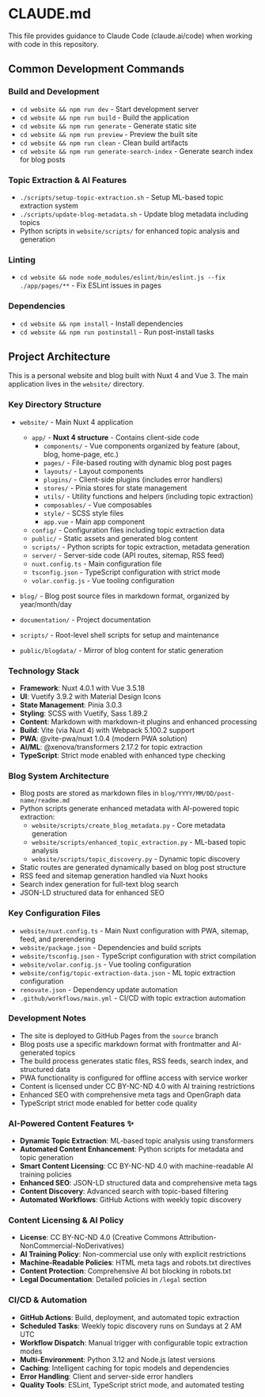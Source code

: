 # CLAUDE.md

This file provides guidance to Claude Code (claude.ai/code) when working with code in this repository.

## Common Development Commands

### Build and Development

- `cd website && npm run dev` - Start development server
- `cd website && npm run build` - Build the application
- `cd website && npm run generate` - Generate static site
- `cd website && npm run preview` - Preview the built site
- `cd website && npm run clean` - Clean build artifacts
- `cd website && npm run generate-search-index` - Generate search index for blog posts

### Topic Extraction & AI Features

- `./scripts/setup-topic-extraction.sh` - Setup ML-based topic extraction system
- `./scripts/update-blog-metadata.sh` - Update blog metadata including topics
- Python scripts in `website/scripts/` for enhanced topic analysis and generation

### Linting

- `cd website && node node_modules/eslint/bin/eslint.js --fix ./app/pages/**` - Fix ESLint issues in pages

### Dependencies

- `cd website && npm install` - Install dependencies
- `cd website && npm run postinstall` - Run post-install tasks

## Project Architecture

This is a personal website and blog built with Nuxt 4 and Vue 3. The main application lives in the `website/` directory.

### Key Directory Structure

- `website/` - Main Nuxt 4 application
  - `app/` - **Nuxt 4 structure** - Contains client-side code
    - `components/` - Vue components organized by feature (about, blog, home-page, etc.)
    - `pages/` - File-based routing with dynamic blog post pages
    - `layouts/` - Layout components
    - `plugins/` - Client-side plugins (includes error handlers)
    - `stores/` - Pinia stores for state management
    - `utils/` - Utility functions and helpers (including topic extraction)
    - `composables/` - Vue composables
    - `style/` - SCSS style files
    - `app.vue` - Main app component
  - `config/` - Configuration files including topic extraction data
  - `public/` - Static assets and generated blog content
  - `scripts/` - Python scripts for topic extraction, metadata generation
  - `server/` - Server-side code (API routes, sitemap, RSS feed)
  - `nuxt.config.ts` - Main configuration file
  - `tsconfig.json` - TypeScript configuration with strict mode
  - `volar.config.js` - Vue tooling configuration

- `blog/` - Blog post source files in markdown format, organized by year/month/day
- `documentation/` - Project documentation
- `scripts/` - Root-level shell scripts for setup and maintenance
- `public/blogdata/` - Mirror of blog content for static generation

### Technology Stack

- **Framework**: Nuxt 4.0.1 with Vue 3.5.18
- **UI**: Vuetify 3.9.2 with Material Design Icons
- **State Management**: Pinia 3.0.3
- **Styling**: SCSS with Vuetify, Sass 1.89.2
- **Content**: Markdown with markdown-it plugins and enhanced processing
- **Build**: Vite (via Nuxt 4) with Webpack 5.100.2 support
- **PWA**: @vite-pwa/nuxt 1.0.4 (modern PWA solution)
- **AI/ML**: @xenova/transformers 2.17.2 for topic extraction
- **TypeScript**: Strict mode enabled with enhanced type checking

### Blog System Architecture

- Blog posts are stored as markdown files in `blog/YYYY/MM/DD/post-name/readme.md`
- Python scripts generate enhanced metadata with AI-powered topic extraction:
  - `website/scripts/create_blog_metadata.py` - Core metadata generation
  - `website/scripts/enhanced_topic_extraction.py` - ML-based topic analysis
  - `website/scripts/topic_discovery.py` - Dynamic topic discovery
- Static routes are generated dynamically based on blog post structure
- RSS feed and sitemap generation handled via Nuxt hooks
- Search index generation for full-text blog search
- JSON-LD structured data for enhanced SEO

### Key Configuration Files

- `website/nuxt.config.ts` - Main Nuxt configuration with PWA, sitemap, feed, and prerendering
- `website/package.json` - Dependencies and build scripts
- `website/tsconfig.json` - TypeScript configuration with strict compilation
- `website/volar.config.js` - Vue tooling configuration
- `website/config/topic-extraction-data.json` - ML topic extraction configuration
- `renovate.json` - Dependency update automation
- `.github/workflows/main.yml` - CI/CD with topic extraction automation

### Development Notes

- The site is deployed to GitHub Pages from the `source` branch
- Blog posts use a specific markdown format with frontmatter and AI-generated topics
- The build process generates static files, RSS feeds, search index, and structured data
- PWA functionality is configured for offline access with service worker
- Content is licensed under CC BY-NC-ND 4.0 with AI training restrictions
- Enhanced SEO with comprehensive meta tags and OpenGraph data
- TypeScript strict mode enabled for better code quality

### AI-Powered Content Features ✨

- **Dynamic Topic Extraction**: ML-based topic analysis using transformers
- **Automated Content Enhancement**: Python scripts for metadata and topic generation
- **Smart Content Licensing**: CC BY-NC-ND 4.0 with machine-readable AI training policies
- **Enhanced SEO**: JSON-LD structured data and comprehensive meta tags
- **Content Discovery**: Advanced search with topic-based filtering
- **Automated Workflows**: GitHub Actions with weekly topic discovery

### Content Licensing & AI Policy

- **License**: CC BY-NC-ND 4.0 (Creative Commons Attribution-NonCommercial-NoDerivatives)
- **AI Training Policy**: Non-commercial use only with explicit restrictions
- **Machine-Readable Policies**: HTML meta tags and robots.txt directives
- **Content Protection**: Comprehensive AI bot blocking in robots.txt
- **Legal Documentation**: Detailed policies in `/legal` section

### CI/CD & Automation

- **GitHub Actions**: Build, deployment, and automated topic extraction
- **Scheduled Tasks**: Weekly topic discovery runs on Sundays at 2 AM UTC
- **Workflow Dispatch**: Manual trigger with configurable topic extraction modes
- **Multi-Environment**: Python 3.12 and Node.js latest versions
- **Caching**: Intelligent caching for topic models and dependencies
- **Error Handling**: Client and server-side error handlers
- **Quality Tools**: ESLint, TypeScript strict mode, and automated testing
